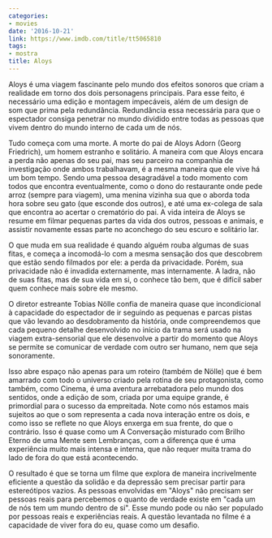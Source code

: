 ```yaml
---
categories:
- movies
date: '2016-10-21'
link: https://www.imdb.com/title/tt5065810
tags:
- mostra
title: Aloys
---
```


Aloys é uma viagem fascinante pelo mundo dos efeitos sonoros que criam a realidade em torno dos dois personagens principais. Para esse feito, é necessário uma edição e montagem impecáveis, além de um design de som que prima pela redundância. Redundância essa necessária para que o espectador consiga penetrar no mundo dividido entre todas as pessoas que vivem dentro do mundo interno de cada um de nós.

Tudo começa com uma morte. A morte do pai de Aloys Adorn (Georg Friedrich), um homem estranho e solitário. A maneira com que Aloys encara a perda não apenas do seu pai, mas seu parceiro na companhia de investigação onde ambos trabalhavam, é a mesma maneira que ele vive há um bom tempo. Sendo uma pessoa desagradável a todo momento com todos que encontra eventualmente, como o dono do restaurante onde pede arroz (sempre para viagem), uma menina vizinha sua que o aborda toda hora sobre seu gato (que esconde dos outros), e até uma ex-colega de sala que encontra ao acertar o crematório do pai. A vida inteira de Aloys se resume em filmar pequenas partes da vida dos outros, pessoas e animais, e assistir novamente essas parte no aconchego do seu escuro e solitário lar.

O que muda em sua realidade é quando alguém rouba algumas de suas fitas, e começa a incomodá-lo com a mesma sensação dos que descobrem que estão sendo filmados por ele: a perda da privacidade. Porém, sua privacidade não é invadida externamente, mas internamente. A ladra, não de suas fitas, mas de sua vida em si, o conhece tão bem, que é difícil saber quem conhece mais sobre ele mesmo.

O diretor estreante Tobias Nölle confia de maneira quase que incondicional à capacidade do espectador de ir seguindo as pequenas e parcas pistas que vão levando ao desdobramento da história, onde compreendemos que cada pequeno detalhe desenvolvido no início da trama será usado na viagem extra-sensorial que ele desenvolve a partir do momento que Aloys se permite se comunicar de verdade com outro ser humano, nem que seja sonoramente.

Isso abre espaço não apenas para um roteiro (também de Nölle) que é bem amarrado com todo o universo criado pela rotina de seu protagonista, como também, como Cinema, é uma aventura arrebatadora pelo mundo dos sentidos, onde a edição de som, criada por uma equipe grande, é primordial para o sucesso da empreitada. Note como nós estamos mais sujeitos ao que o som representa a cada nova interação entre os dois, e como isso se reflete no que Aloys enxerga em sua frente, do que o contrário. Isso é quase como um A Conversação misturado com Brilho Eterno de uma Mente sem Lembranças, com a diferença que é uma experiência muito mais intensa e interna, que não requer muita trama do lado de fora do que está acontecendo.

O resultado é que se torna um filme que explora de maneira incrivelmente eficiente a questão da solidão e da depressão sem precisar partir para estereótipos vazios. As pessoas envolvidas em "Aloys" não precisam ser pessoas reais para percebemos o quanto de verdade existe em "cada um de nós tem um mundo dentro de si". Esse mundo pode ou não ser populado por pessoas reais e experiências reais. A questão levantada no filme é a capacidade de viver fora do eu, quase como um desafio.
